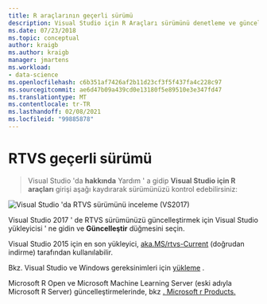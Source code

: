 ```yaml
---
title: R araçlarının geçerli sürümü
description: Visual Studio için R Araçları sürümünü denetleme ve güncelleştirmelerin yüklenmesi.
ms.date: 07/23/2018
ms.topic: conceptual
author: kraigb
ms.author: kraigb
manager: jmartens
ms.workload:
- data-science
ms.openlocfilehash: c6b351af7426af2b11d23cf3f5f437fa4c228c97
ms.sourcegitcommit: ae6d47b09a439cd0e13180f5e89510e3e347fd47
ms.translationtype: MT
ms.contentlocale: tr-TR
ms.lasthandoff: 02/08/2021
ms.locfileid: "99885878"
---
```

# <a name="rtvs-current-version"></a>RTVS geçerli sürümü

  >  Visual Studio 'da **hakkında** Yardım ' a gidip **Visual Studio için R araçları** girişi aşağı kaydırarak sürümünüzü kontrol edebilirsiniz:

![Visual Studio 'da RTVS sürümünü inceleme (VS2017)](media/current-version.png)

Visual Studio 2017 ' de RTVS sürümünüzü güncelleştirmek için Visual Studio yükleyicisi ' ne gidin ve **Güncelleştir** düğmesini seçin.

Visual Studio 2015 için en son yükleyici, [aka.MS/rtvs-Current](https://rtvs.blob.core.windows.net/download/RTVS_2017-12-18.1.exe) (doğrudan indirme) tarafından kullanılabilir.

Bkz. Visual Studio ve Windows gereksinimleri için [yükleme](installing-r-tools-for-visual-studio.md) .

Microsoft R Open ve Microsoft Machine Learning Server (eski adıyla Microsoft R Server) güncelleştirmelerinde, bkz [. Microsoft r Products.](https://azure.microsoft.com/?ocid=cloudplat_hp)
